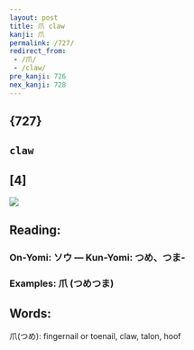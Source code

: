 ```yaml
---
layout: post
title: 爪 claw
kanji: 爪
permalink: /727/
redirect_from:
 - /爪/
 - /claw/
pre_kanji: 726
nex_kanji: 728
---
```


## {727}

## `claw`

## [4]

<div class="stroke"><img src="E788AA.png" /></div>

## Reading:

### On-Yomi: ソウ &mdash; Kun-Yomi: つめ、つま-

### Examples: 爪 (つめつま)

## Words:

爪(つめ): fingernail or toenail, claw, talon, hoof
